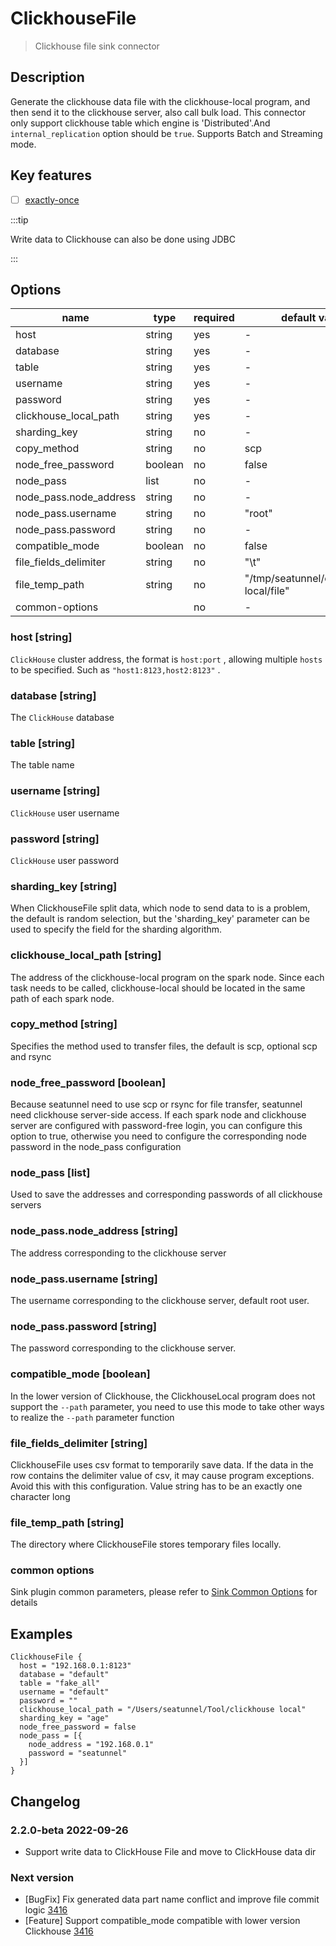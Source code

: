 # ClickhouseFile

> Clickhouse file sink connector

## Description

Generate the clickhouse data file with the clickhouse-local program, and then send it to the clickhouse
server, also call bulk load. This connector only support clickhouse table which engine is 'Distributed'.And `internal_replication` option
should be `true`. Supports Batch and Streaming mode.

## Key features

- [ ] [exactly-once](../../concept/connector-v2-features.md)

:::tip

Write data to Clickhouse can also be done using JDBC

:::

## Options

|          name          |  type   | required |             default value              |
|------------------------|---------|----------|----------------------------------------|
| host                   | string  | yes      | -                                      |
| database               | string  | yes      | -                                      |
| table                  | string  | yes      | -                                      |
| username               | string  | yes      | -                                      |
| password               | string  | yes      | -                                      |
| clickhouse_local_path  | string  | yes      | -                                      |
| sharding_key           | string  | no       | -                                      |
| copy_method            | string  | no       | scp                                    |
| node_free_password     | boolean | no       | false                                  |
| node_pass              | list    | no       | -                                      |
| node_pass.node_address | string  | no       | -                                      |
| node_pass.username     | string  | no       | "root"                                 |
| node_pass.password     | string  | no       | -                                      |
| compatible_mode        | boolean | no       | false                                  |
| file_fields_delimiter  | string  | no       | "\t"                                   |
| file_temp_path         | string  | no       | "/tmp/seatunnel/clickhouse-local/file" |
| common-options         |         | no       | -                                      |

### host [string]

`ClickHouse` cluster address, the format is `host:port` , allowing multiple `hosts` to be specified. Such as `"host1:8123,host2:8123"` .

### database [string]

The `ClickHouse` database

### table [string]

The table name

### username [string]

`ClickHouse` user username

### password [string]

`ClickHouse` user password

### sharding_key [string]

When ClickhouseFile split data, which node to send data to is a problem, the default is random selection, but the
'sharding_key' parameter can be used to specify the field for the sharding algorithm.

### clickhouse_local_path [string]

The address of the clickhouse-local program on the spark node. Since each task needs to be called,
clickhouse-local should be located in the same path of each spark node.

### copy_method [string]

Specifies the method used to transfer files, the default is scp, optional scp and rsync

### node_free_password [boolean]

Because seatunnel need to use scp or rsync for file transfer, seatunnel need clickhouse server-side access.
If each spark node and clickhouse server are configured with password-free login,
you can configure this option to true, otherwise you need to configure the corresponding node password in the node_pass configuration

### node_pass [list]

Used to save the addresses and corresponding passwords of all clickhouse servers

### node_pass.node_address [string]

The address corresponding to the clickhouse server

### node_pass.username [string]

The username corresponding to the clickhouse server, default root user.

### node_pass.password [string]

The password corresponding to the clickhouse server.

### compatible_mode [boolean]

In the lower version of Clickhouse, the ClickhouseLocal program does not support the `--path` parameter,
you need to use this mode to take other ways to realize the `--path` parameter function

### file_fields_delimiter [string]

ClickhouseFile uses csv format to temporarily save data. If the data in the row contains the delimiter value
of csv, it may cause program exceptions.
Avoid this with this configuration. Value string has to be an exactly one character long

### file_temp_path [string]

The directory where ClickhouseFile stores temporary files locally.

### common options

Sink plugin common parameters, please refer to [Sink Common Options](common-options.md) for details

## Examples

```hocon
ClickhouseFile {
  host = "192.168.0.1:8123"
  database = "default"
  table = "fake_all"
  username = "default"
  password = ""
  clickhouse_local_path = "/Users/seatunnel/Tool/clickhouse local"
  sharding_key = "age"
  node_free_password = false
  node_pass = [{
    node_address = "192.168.0.1"
    password = "seatunnel"
  }]
}
```

## Changelog

### 2.2.0-beta 2022-09-26

- Support write data to ClickHouse File and move to ClickHouse data dir

### Next version

- [BugFix] Fix generated data part name conflict and improve file commit logic [3416](https://github.com/apache/seatunnel/pull/3416)
- [Feature] Support compatible_mode compatible with lower version Clickhouse  [3416](https://github.com/apache/seatunnel/pull/3416)

